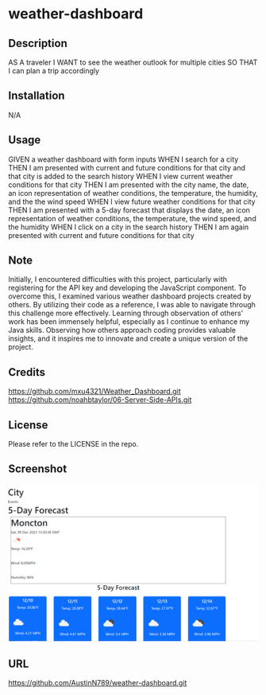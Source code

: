 # weather-dashboard
## Description
AS A traveler
I WANT to see the weather outlook for multiple cities
SO THAT I can plan a trip accordingly

 ## Installation
N/A

 ## Usage
GIVEN a weather dashboard with form inputs
WHEN I search for a city
THEN I am presented with current and future conditions for that city and that city is added to the search history
WHEN I view current weather conditions for that city
THEN I am presented with the city name, the date, an icon representation of weather conditions, the temperature, the humidity, and the the wind speed
WHEN I view future weather conditions for that city
THEN I am presented with a 5-day forecast that displays the date, an icon representation of weather conditions, the temperature, the wind speed, and the humidity
WHEN I click on a city in the search history
THEN I am again presented with current and future conditions for that city

## Note

Initially, I encountered difficulties with this project, particularly with registering for the API key and developing the JavaScript component. To overcome this, I examined various weather dashboard projects created by others. By utilizing their code as a reference, I was able to navigate through this challenge more effectively. Learning through observation of others' work has been immensely helpful, especially as I continue to enhance my Java skills. Observing how others approach coding provides valuable insights, and it inspires me to innovate and create a unique version of the project.

## Credits
 https://github.com/mxu4321/Weather_Dashboard.git
 https://github.com/noahbtaylor/06-Server-Side-APIs.git

## License
Please refer to the LICENSE in the repo.

## Screenshot
  ![Screenshot1](screenshot.png)


## URL

https://github.com/AustinN789/weather-dashboard.git
